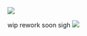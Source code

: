 ![](https://komarev.com/ghpvc/?username=ghostlyvamps&color=8a190a&style=plastic&label=🎪) 

wip rework soon sigh
![](https://i.pinimg.com/736x/3f/b4/e6/3fb4e63d5b8ff4a31c416585b9892401.jpg)
